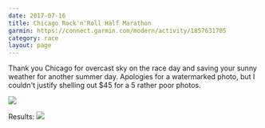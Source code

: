 ```yaml
---
date: 2017-07-16
title: Chicago Rock'n'Roll Half Marathon
garmin: https://connect.garmin.com/modern/activity/1857631705
category: race
layout: page
---
```


Thank you Chicago for overcast sky on the race day and saving your sunny weather for another summer day. Apologies for a watermarked photo, but I couldn't justify shelling out $45 for a 5 rather poor photos.

![](/img/races/chicagorocknroll.jpg)

Results:
![](/img/races/chicagorocknrollresults.png)
